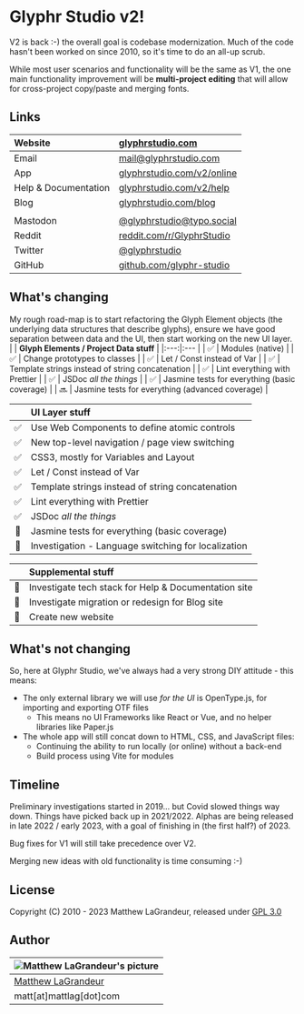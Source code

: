 # Glyphr Studio v2!
V2 is back :-) the overall goal is codebase modernization. Much of the code hasn't been worked on since 2010,
so it's time to do an all-up scrub.

While most user scenarios and functionality will be the same as V1, the one main functionality improvement will
be **multi-project editing** that will allow for cross-project copy/paste and merging fonts.

## Links
| Website | [glyphrstudio.com](https://www.glyphrstudio.com) |
| :---- | :---- |
| Email | [mail@glyphrstudio.com](mailto:mail@glyphrstudio.com) |
| App | [glyphrstudio.com/v2/online](https://www.glyphrstudio.com/v2/online) |
| Help & Documentation | [glyphrstudio.com/v2/help](https://www.glyphrstudio.com/v2/help/) |
| Blog | [glyphrstudio.com/blog](https://www.glyphrstudio.com/blog/) |
| | |
| Mastodon | [@glyphrstudio@typo.social](https://typo.social/@glyphrstudio) |
| Reddit | [reddit.com/r/GlyphrStudio](https://www.reddit.com/r/GlyphrStudio/) |
| Twitter | [@glyphrstudio](https://twitter.com/glyphrstudio) |
| GitHub | [github.com/glyphr-studio](https://github.com/glyphr-studio) |


## What's changing
My rough road-map is to start refactoring the Glyph Element objects (the underlying data structures
that describe glyphs), ensure we have good separation between data and the UI, then start working on
the new UI layer.
| | **Glyph Elements / Project Data stuff** |
|:---:|:--- |
| :white_check_mark: | Modules (native) |
| :white_check_mark: | Change prototypes to classes |
| :white_check_mark: | Let / Const instead of Var |
| :white_check_mark: | Template strings instead of string concatenation |
| :white_check_mark: | Lint everything with Prettier |
| :white_check_mark: | JSDoc *all the things* |
| :white_check_mark: | Jasmine tests for everything (basic coverage) |
| :soon: | Jasmine tests for everything (advanced coverage) |

| | **UI Layer stuff** |
|:---:|:--- |
| :white_check_mark: | Use Web Components to define atomic controls |
| :white_check_mark: | New top-level navigation / page view switching |
| :white_check_mark: | CSS3, mostly for Variables and Layout |
| :white_check_mark: | Let / Const instead of Var |
| :white_check_mark: | Template strings instead of string concatenation |
| :white_check_mark: | Lint everything with Prettier |
| :white_check_mark: | JSDoc *all the things* |
| :black_square_button: | Jasmine tests for everything (basic coverage) |
| :black_square_button: | Investigation - Language switching for localization |

| | **Supplemental stuff** |
|:---:|:--- |
| :black_square_button: | Investigate tech stack for Help & Documentation site |
| :black_square_button: | Investigate migration or redesign for Blog site |
| :black_square_button: | Create new website |


## What's not changing
So, here at Glyphr Studio, we've always had a very strong DIY attitude - this means:
* The only external library we will use *for the UI* is OpenType.js, for importing and exporting OTF files
  * This means no UI Frameworks like React or Vue, and no helper libraries like Paper.js
* The whole app will still concat down to HTML, CSS, and JavaScript files:
  * Continuing the ability to run locally (or online) without a back-end
  * Build process using Vite for modules

## Timeline
Preliminary investigations started in 2019... but Covid slowed things way down.
Things have picked back up in 2021/2022. Alphas are being released in late 2022 / early 2023,
with a goal of finishing in (the first half?) of 2023.

Bug fixes for V1 will still take precedence over V2.

Merging new ideas with old functionality is time consuming :-)


## License
 Copyright (C) 2010 - 2023 Matthew LaGrandeur, released under
 [GPL 3.0](https://github.com/mattlag/Glyphr-Studio/blob/master/LICENSE-gpl-3.0.txt)

## Author
| ![Matthew LaGrandeur's picture](https://1.gravatar.com/avatar/f6f7b963adc54db7e713d7bd5f4903ec?s=70) |
|---|
| [Matthew LaGrandeur](http://mattlag.com/) |
| matt[at]mattlag[dot]com |